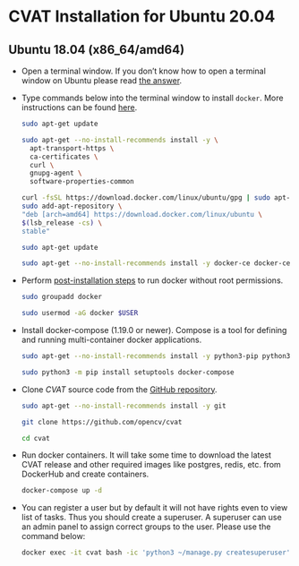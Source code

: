 # CVAT Installation for Ubuntu 20.04




## Ubuntu 18.04 (x86_64/amd64)[](https://openvinotoolkit.github.io/cvat/docs/administration/basics/installation/#ubuntu-1804-x86_64amd64)

-   Open a terminal window. If you don’t know how to open a terminal window on Ubuntu please read  [the answer](https://askubuntu.com/questions/183775/how-do-i-open-a-terminal).
    
-   Type commands below into the terminal window to install  `docker`. More instructions can be found  [here](https://docs.docker.com/install/linux/docker-ce/ubuntu/).
    
    ```bash
    sudo apt-get update
    ```
    ```bash
    sudo apt-get --no-install-recommends install -y \
      apt-transport-https \
      ca-certificates \
      curl \
      gnupg-agent \
      software-properties-common
      ```
      ```bash
    curl -fsSL https://download.docker.com/linux/ubuntu/gpg | sudo apt-key add -
    sudo add-apt-repository \
      "deb [arch=amd64] https://download.docker.com/linux/ubuntu \
      $(lsb_release -cs) \
      stable"
      ```
      ```bash
    sudo apt-get update
    ```
    ```bash
    sudo apt-get --no-install-recommends install -y docker-ce docker-ce-cli containerd.io
    ```
    
    
-   Perform  [post-installation steps](https://docs.docker.com/install/linux/linux-postinstall/)  to run docker without root permissions.
    
    ```bash
    sudo groupadd docker
    ```
    ```bash
    sudo usermod -aG docker $USER
    ```


-   Install docker-compose (1.19.0 or newer). Compose is a tool for defining and running multi-container docker applications.
    
    ```bash
    sudo apt-get --no-install-recommends install -y python3-pip python3-setuptools
    
    sudo python3 -m pip install setuptools docker-compose
    ```
    
-   Clone  _CVAT_  source code from the  [GitHub repository](https://github.com/opencv/cvat).
    
    ```bash
    sudo apt-get --no-install-recommends install -y git
    ```
    ```bash
    git clone https://github.com/opencv/cvat
    ```
    ```bash
    cd cvat
    ```

    
-   Run docker containers. It will take some time to download the latest CVAT release and other required images like postgres, redis, etc. from DockerHub and create containers.
    
    ```bash
    docker-compose up -d
    ```
- You can register a user but by default it will not have rights even to view list of tasks. Thus you should create a superuser. A superuser can use an admin panel to assign correct groups to the user. Please use the command below:

	```bash
	docker exec -it cvat bash -ic 'python3 ~/manage.py createsuperuser'
	```

